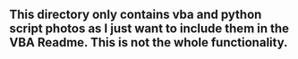 ## This directory only contains vba and python script photos as I just want to include them in the VBA Readme. This is not the whole functionality.